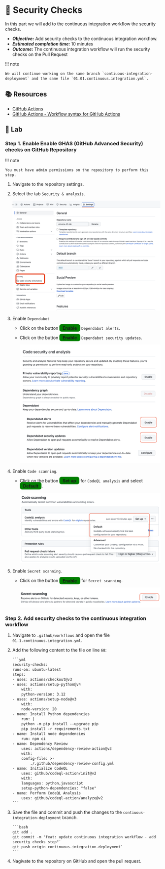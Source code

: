 # :test_tube: Security Checks

In this part we will add to the continuous integration workflow the security checks.

- _**Objective:**_ Add security checks to the continuous integration workflow.
- _**Estimated completion time:**_ 10 minutes
- _**Outcome:**_ The continuous integration workflow will run the security checks on the Pull Request

!!! note

    We will continue working on the same branch `contiuous-integration-deployment` and the same file `01.01.continuous.integration.yml`.

## :books: Resources

- [GitHub Actions](https://docs.github.com/en/actions)
- [GitHub Actions - Workflow syntax for GitHub Actions](https://docs.github.com/en/actions/reference/workflow-syntax-for-github-actions)

## :pencil: Lab

### Step 1. Enable Enable GHAS (GitHub Advanced Security) checks on GitHub Repository

!!! note

    You must have admin permissions on the repository to perform this step.

1. Navigate to the repository settings.
2. Select the tab `Security & analysis`.

      ![GHAS](../../assets/img/compliance-1.png)

3. Enable `Dependabot`

   - Click on the button <span style="background-color: green; font-weight: bold; padding: 0.25em 0.75em; border-radius: 0.5em">Enable</span> `Dependabot alerts`.
   - Click on the button <span style="background-color: green; font-weight: bold; padding: 0.25em 0.75em; border-radius: 0.5em">Enable</span> `Dependabot security updates`.

       ![GHAS](../../assets/img/compliance-2.png)

4. Enable `Code scanning`.

   - Click on the button <span style="background-color: green; font-weight: bold; padding: 0.25em 0.75em; border-radius: 0.5em">Set up</span> for `CodeQL analysis` and select <span style="background-color: green; font-weight: bold; padding: 0.25em 0.75em; border-radius: 0.5em">Default</span>.

      ![GHAS](../../assets/img/complianc-3_.png)

5. Enable `Secret scanning`.

   - Click on the button <span style="background-color: green; font-weight: bold; padding: 0.25em 0.75em; border-radius: 0.5em">Enable</span> for `Secret scanning`.

     ![GHAS](../../assets/img/complaince-4.png)

### Step 2. Add security checks to the continuous integration workflow

1. Navigate to `.github/workflows` and open the file `01.1.continuous.integration.yml`.
2. Add the following content to the file on line `68`:

       ```yml
       security-checks:
       runs-on: ubuntu-latest
       steps:
       - uses: actions/checkout@v3
       - uses: actions/setup-python@v4
           with:
           python-version: 3.12
       - uses: actions/setup-node@v3
           with:
           node-version: 20
       - name: Install Python dependencies
           run: |
           python -m pip install --upgrade pip
           pip install -r requirements.txt
       - name: Install node dependencies
           run: npm ci
       - name: Dependency Review
           uses: actions/dependency-review-action@v3
           with:
           config-file: >-
               ./.github/dependency-review-config.yml
       - name: Initialize CodeQL
           uses: github/codeql-action/init@v2
           with:
           languages: python,javascript
           setup-python-dependencies: "false"
       - name: Perform CodeQL Analysis
           uses: github/codeql-action/analyze@v2
       ```

3. Save the file and commit and push the changes to the `contiuous-integration-deployment` branch.

       ```bash
       git add .
       git commit -m "feat: update continuous integration workflow - add security checks step"`
       git push origin continuous-integration-deployment`
       ```

4. Nagivate to the repository on GitHub and open the pull request.
